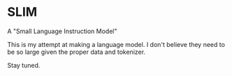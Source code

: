 # SLIM
A "Small Language Instruction Model"

This is my attempt at making a language model. I don't believe they need to be so large given the proper data and tokenizer.

Stay tuned.
